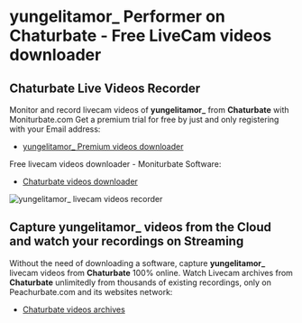 # yungelitamor_ Performer on Chaturbate - Free LiveCam videos downloader

## Chaturbate Live Videos Recorder

Monitor and record livecam videos of **yungelitamor_** from **Chaturbate** with Moniturbate.com
Get a premium trial for free by just and only registering with your Email address:
* [yungelitamor_ Premium videos downloader](https://moniturbate.com/request-demo-licence-key.html)

Free livecam videos downloader - Moniturbate Software:
* [Chaturbate videos downloader](https://moniturbate.com/moniturbate-download-software.html)

![yungelitamor_ livecam videos recorder](https://peachurnet.com/templates/moniturbate-software.png)


## Capture yungelitamor_ videos from the Cloud and watch your recordings on Streaming

Without the need of downloading a software, capture **yungelitamor_** livecam videos from **Chaturbate** 100% online.
Watch Livecam archives from **Chaturbate** unlimitedly from thousands of existing recordings, only on Peachurbate.com and its websites network:
* [Chaturbate videos archives](https://peachurnet.com/)